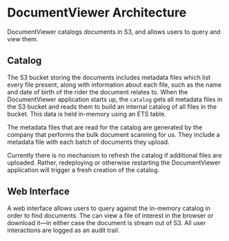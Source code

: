 # DocumentViewer Architecture

DocumentViewer catalogs documents in S3, and allows users to query and view them.

## Catalog

The S3 bucket storing the documents includes metadata files which list every file present, along with information about each file, such as the name and date of birth of the rider the document relates to. When the DocumentViewer application starts up, the `catalog` gets all metadata files in the S3 bucket and reads them to build an internal catalog of all files in the bucket. This data is held in-memory using an ETS table.

The metadata files that are read for the catalog are generated by the company that performs the bulk document scanning for us. They include a metadata file with each batch of documents they upload.

Currently there is no mechanism to refresh the catalog if additional files are uploaded. Rather, redeploying or otherwise restarting the DocumentViewer application will trigger a fresh creation of the catalog.

## Web Interface

A web interface allows users to query against the in-memory catalog in order to find documents. The can view a file of interest in the browser or download it—in either case the document is stream out of S3. All user interactions are logged as an audit trail.
